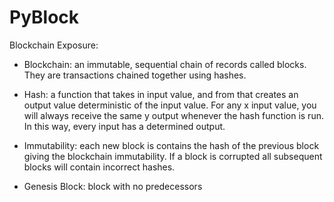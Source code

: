 # PyBlock

Blockchain Exposure:

* Blockchain: an immutable, sequential chain of records called blocks. They are transactions chained together using hashes. 

* Hash: a function that takes in input value, and from that creates an output value deterministic of the input value. For any x input value, you will always receive the same y output whenever the hash function is run. In this way, every input has a determined output.

* Immutability: each new block is contains the hash of the previous block giving the blockchain immutability. If a block is corrupted all subsequent blocks will contain incorrect hashes.

* Genesis Block: block with no predecessors